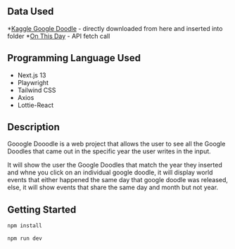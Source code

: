 ## Data Used

*[Kaggle Google Doodle](https://www.kaggle.com/datasets/joonasyoon/google-doodles) - directly downloaded from here and inserted into folder
*[On This Day](https://byabbe.se/on-this-day/) - API fetch call 


## Programming Language Used
* Next.js 13
* Playwright
* Tailwind CSS
* Axios
* Lottie-React


## Description
Gooogle Dooodle is a web project that allows the user to see all the Google Doodles that came out in the specific year the user writes in the input.

It will show the user the Google Doodles that match the year they inserted and whne you click on an individual google doodle, it will display world events that either happened the same day that google doodle was released, else, it will show events that share the same day and month but not year.

## Getting Started
``` bash     
npm install

npm run dev
```
